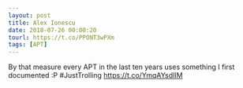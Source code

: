 ```yaml
---
layout: post
title: Alex Ionescu
date: 2018-07-26 00:00:20
tourl: https://t.co/PPONT3wPXm
tags: [APT]
---
```

By that measure every APT in the last ten years uses something I first documented :P #JustTrolling https://t.co/YmqAYsdIlM
